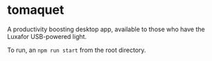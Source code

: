 # tomaquet

A productivity boosting desktop app, available to those who have the Luxafor USB-powered light. 

To run, an `npm run start` from the root directory. 
